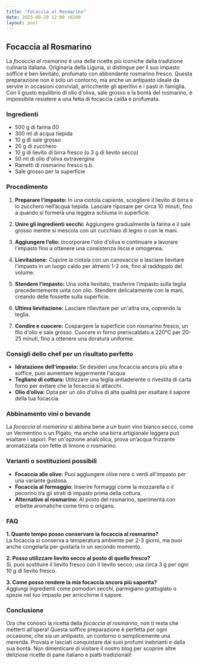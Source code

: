 ```yaml
---
title: "Focaccia al Rosmarino"
date: 2025-08-20 12:00 +0200
layout: post
---
```


## Focaccia al Rosmarino

La *focaccia al rosmarino* è una delle ricette più iconiche della tradizione culinaria italiana. Originaria della Liguria, si distingue per il suo impasto soffice e ben lievitato, profumato con abbondante rosmarino fresco. Questa preparazione non è solo un contorno, ma anche un antipasto ideale da servire in occasioni conviviali, arricchente gli aperitivi e i pasti in famiglia. Con il giusto equilibrio di olio d'oliva, sale grosso e la bontà del rosmarino, è impossibile resistere a una fetta di focaccia calda e profumata.

### Ingredienti

- 500 g di farina 00
- 300 ml di acqua tiepida
- 10 g di sale grosso
- 20 g di zucchero
- 10 g di lievito di birra fresco (o 3 g di lievito secco)
- 50 ml di olio d'oliva extravergine
- Rametti di rosmarino fresco q.b.
- Sale grosso per la superficie

### Procedimento

1. **Preparare l’impasto:** In una ciotola capiente, sciogliere il lievito di birra e lo zucchero nell’acqua tiepida. Lasciare riposare per circa 10 minuti, fino a quando si formerà una leggera schiuma in superficie.
  
2. **Unire gli ingredienti secchi:** Aggiungere gradualmente la farina e il sale grosso mentre si mescola con un cucchiaio di legno o con le mani. 

3. **Aggiungere l’olio:** Incorporare l'olio d'oliva e continuare a lavorare l'impasto fino a ottenere una consistenza liscia e omogenea.

4. **Lievitazione:** Coprire la ciotola con un canovaccio e lasciare lievitare l'impasto in un luogo caldo per almeno 1-2 ore, fino al raddoppio del volume.

5. **Stendere l’impasto:** Una volta lievitato, trasferire l’impasto sulla teglia precedentemente unta con olio. Stendere delicatamente con le mani, creando delle fossette sulla superficie.

6. **Ultima lievitazione:** Lasciare rilievitare per un'altra ora, coprendo la teglia.

7. **Condire e cuocere:** Cospargere la superficie con rosmarino fresco, un filo d'olio e sale grosso. Cuocere in forno preriscaldato a 220°C per 20-25 minuti, fino a ottenere una doratura uniforme.

### Consigli dello chef per un risultato perfetto

- **Idratazione dell'impasto:** Se desideri una focaccia ancora più alta e soffice, puoi aumentare leggermente l'acqua. 
- **Tegliano di cottura:** Utilizzare una teglia antiaderente o rivestita di carta forno per evitare che la focaccia si attacchi.
- **Olio d’oliva:** Opta per un olio d'oliva di alta qualità per esaltare il sapore della tua focaccia. 

### Abbinamento vini o bevande

La *focaccia al rosmarino* si abbina bene a un buon vino bianco secco, come un Vermentino o un Pigato, ma anche una birra artigianale leggera può esaltare i sapori. Per un'opzione analcolica, prova un’acqua frizzante aromatizzata con fette di limone o rosmarino.

### Varianti o sostituzioni possibili

- **Focaccia alle olive:** Puoi aggiungere olive nere o verdi all'impasto per una variante gustosa.
- **Focaccia al formaggio:** Inserire formaggi come la mozzarella o il pecorino tra gli strati di impasto prima della cottura.
- **Alternative al rosmarino:** Al posto del rosmarino, sperimenta con erbette aromatiche come timo o origano.

### FAQ

**1. Quanto tempo posso conservare la focaccia al rosmarino?**  
La focaccia si conserva a temperatura ambiente per 2-3 giorni, ma puoi anche congelarla per gustarla in un secondo momento.

**2. Posso utilizzare lievito secco al posto di quello fresco?**  
Sì, puoi sostituire il lievito fresco con il lievito secco; usa circa 3 g per ogni 10 g di lievito fresco.

**3. Come posso rendere la mia focaccia ancora più saporita?**  
Aggiungi ingredienti come pomodori secchi, parmigiano grattugiato o spezie nel tuo impasto per arricchirne il sapore.

### Conclusione

Ora che conosci la ricetta della *focaccia al rosmarino*, non ti resta che metterti all’opera! Questa soffice preparazione è perfetta per ogni occasione, che sia un antipasto, un contorno o semplicemente una merenda. Provala e lasciati conquistare dai suoi profumi inebrianti e dalla sua bontà. Non dimenticare di visitare il nostro blog per scoprire altre deliziose ricette di pane italiano e piatti tradizionali!